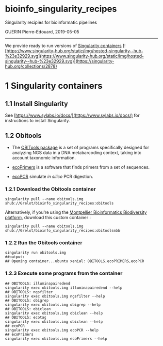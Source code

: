 # bioinfo_singularity_recipes
Singularity recipies for bioinformatic pipelines

GUERIN Pierre-Edouard, 2019-05-05

______


We provide ready to run versions of [Singularity containers](https://www.sylabs.io/) [![https://www.singularity-hub.org/static/img/hosted-singularity--hub-%23e32929.svg](https://www.singularity-hub.org/static/img/hosted-singularity--hub-%23e32929.svg)](https://singularity-hub.org/collections/2878)


# 1 Singularity containers

## 1.1 Install Singularity
See [https://www.sylabs.io/docs/](https://www.sylabs.io/docs/) for instructions to install Singularity.

## 1.2 Obitools

- The [OBITools package](http://metabarcoding.org/obitools) is a set of programs specifically designed for analyzing NGS data in a DNA metabarcoding context, taking into account taxonomic information.

- [ecoPrimers](https://git.metabarcoding.org/obitools/ecoprimers/) is a software that finds primers from a set of sequences.

- [ecoPCR](https://git.metabarcoding.org/obitools/ecopcr/) simulate _in silico_ PCR digestion.



### 1.2.1 Download the Obitools container

```
singularity pull --name obitools.img shub://Grelot/bioinfo_singularity_recipes:obitools
```

Alternatively, if you're using the [Montpellier Bioinformatics Biodiversity platform](https://mbb.univ-montp2.fr/MBB/index.php), download this custom container :
```
singularity pull --name obitools.img shub://Grelot/bioinfo_singularity_recipes:obitoolsmbb
```

### 1.2.2 Run the Obitools container

```
singularity run obitools.img
##output:
## Opening container...ubuntu xenial: OBITOOLS,ecoPRIMERS,ecoPCR
```

### 1.2.3 Execute some programs from the container

```
## OBITOOLS: illuminapairedend 
singularity exec obitools.img illuminapairedend --help
## OBITOOLS: ngsfilter
singularity exec obitools.img ngsfilter --help
## OBITOOLS: obigrep
singularity exec obitools.img obigrep --help
## OBITOOLS: obiclean
singularity exec obitools.img obiclean --help
## OBITOOLS: ecotag
singularity exec obitools.img obiclean --help
## ecoPCR
singularity exec obitools.img ecoPCR --help
## ecoPrimers
singularity exec obitools.img ecoPrimers --help
```


